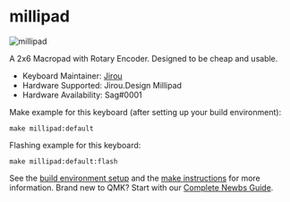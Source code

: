 # millipad

![millipad](https://i.imgur.com/ZM2qel5.jpg)

A 2x6 Macropad with Rotary Encoder. Designed to be cheap and usable.

* Keyboard Maintainer: [Jirou](https://github.com/GLozares)
* Hardware Supported: Jirou.Design Millipad
* Hardware Availability: Sag#0001

Make example for this keyboard (after setting up your build environment):

    make millipad:default

Flashing example for this keyboard:

    make millipad:default:flash

See the [build environment setup](https://docs.qmk.fm/#/getting_started_build_tools) and the [make instructions](https://docs.qmk.fm/#/getting_started_make_guide) for more information. Brand new to QMK? Start with our [Complete Newbs Guide](https://docs.qmk.fm/#/newbs).
